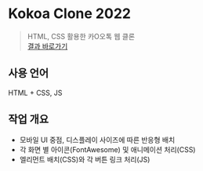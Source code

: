# Kokoa Clone 2022
> HTML, CSS 활용한 카O오톡 웹 클론   
> [결과 바로가기](https://sqhtjs0104.github.io/kokoaclone/)

## 사용 언어
HTML + CSS, JS

## 작업 개요
- 모바일 UI 중점, 디스플레이 사이즈에 따른 반응형 배치
- 각 화면 별 아이콘(FontAwesome) 및 애니메이션 처리(CSS)
- 엘리먼트 배치(CSS)와 각 버튼 링크 처리(JS)
